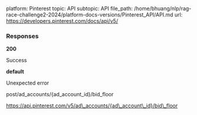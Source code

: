 platform: Pinterest
topic: API
subtopic: API
file_path: /home/bhuang/nlp/rag-race-challenge2-2024/platform-docs-versions/Pinterest_API/API.md
url: https://developers.pinterest.com/docs/api/v5/

### Responses

**200**

Success

**default**

Unexpected error

post/ad\_accounts/{ad\_account\_id}/bid\_floor

https://api.pinterest.com/v5/ad\_accounts/{ad\_account\_id}/bid\_floor